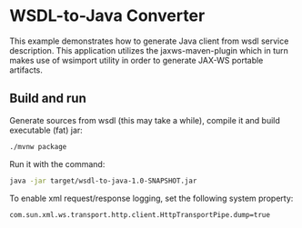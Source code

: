 # WSDL-to-Java Converter
This example demonstrates how to generate Java client from wsdl service description.
This application utilizes the jaxws-maven-plugin which in turn makes use of wsimport utility in order to generate JAX-WS portable artifacts.
## Build and run
Generate sources from wsdl (this may take a while), compile it and build executable (fat) jar:
```bash
./mvnw package
```

Run it with the command: 
```bash
java -jar target/wsdl-to-java-1.0-SNAPSHOT.jar
```

To enable xml request/response logging, set the following system property:
```bash
com.sun.xml.ws.transport.http.client.HttpTransportPipe.dump=true
```
